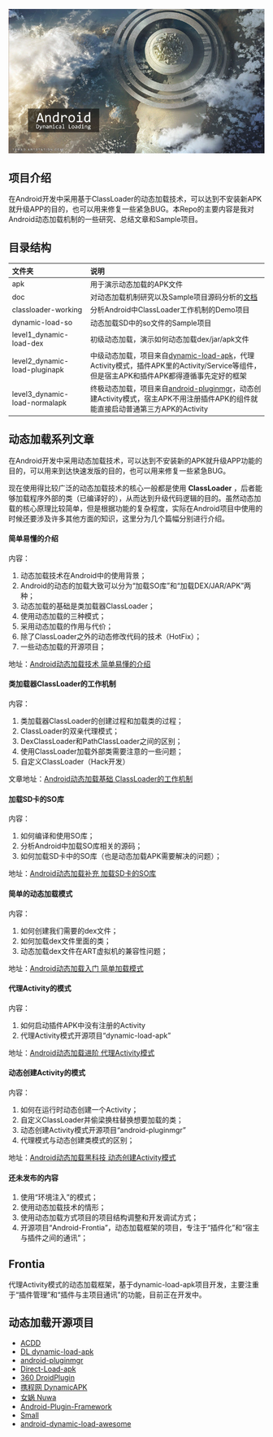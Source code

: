 
![android-dynamical-loading](doc/dl.jpg "android-dynamical-loading")

## 项目介绍
在Android开发中采用基于ClassLoader的动态加载技术，可以达到不安装新APK就升级APP的目的，也可以用来修复一些紧急BUG。本Repo的主要内容是我对Android动态加载机制的一些研究、总结文章和Sample项目。

## 目录结构
| 文件夹        |     说明     |
| :----------- | :-----------|
|apk  | 用于演示动态加载的APK文件 |
|doc  | 对动态加载机制研究以及Sample项目源码分析的[文档](https://github.com/kaedea/android-dynamical-loading/tree/master/doc) |
|classloader-working | 分析Android中ClassLoader工作机制的Demo项目|
|dynamic-load-so | 动态加载SD中的so文件的Sample项目 |
|level1_dynamic-load-dex    | 初级动态加载，演示如何动态加载dex/jar/apk文件 |
| level2_dynamic-load-pluginapk     |    中级动态加载，项目来自[dynamic-load-apk](https://github.com/singwhatiwanna/dynamic-load-apk)，代理Activity模式，插件APK里的Activity/Service等组件，但是宿主APK和插件APK都得遵循事先定好的框架  |
|level3_dynamic-load-normalapk|终极动态加载，项目来自[android-pluginmgr](https://github.com/houkx/android-pluginmgr)，动态创建Activity模式，宿主APK不用注册插件APK的组件就能直接启动普通第三方APK的Activity|

## 动态加载系列文章
在Android开发中采用动态加载技术，可以达到不安装新的APK就升级APP功能的目的，可以用来到达快速发版的目的，也可以用来修复一些紧急BUG。

现在使用得比较广泛的动态加载技术的核心一般都是使用 **ClassLoader** ，后者能够加载程序外部的类（已编译好的），从而达到升级代码逻辑的目的。虽然动态加载的核心原理比较简单，但是根据功能的复杂程度，实际在Android项目中使用的时候还要涉及许多其他方面的知识，这里分为几个篇幅分别进行介绍。

#### 简单易懂的介绍
内容：
 1. 动态加载技术在Android中的使用背景；
 2. Android的动态的加载大致可以分为“加载SO库”和“加载DEX/JAR/APK”两种；
 3. 动态加载的基础是类加载器ClassLoader；
 4. 使用动态加载的三种模式；
 5. 采用动态加载的作用与代价；
 6. 除了ClassLoader之外的动态修改代码的技术（HotFix）；
 7. 一些动态加载的开源项目；

地址：[Android动态加载技术 简单易懂的介绍](http://segmentfault.com/a/1190000004062866)
<br>

#### 类加载器ClassLoader的工作机制
内容：
 1. 类加载器ClassLoader的创建过程和加载类的过程；
 2. ClassLoader的双亲代理模式；
 3. DexClassLoader和PathClassLoader之间的区别；
 4. 使用ClassLoader加载外部类需要注意的一些问题；
 5. 自定义ClassLoader（Hack开发）

文章地址：[Android动态加载基础 ClassLoader的工作机制](http://segmentfault.com/a/1190000004062880)
<br>

#### 加载SD卡的SO库
内容：
 1. 如何编译和使用SO库；
 2. 分析Android中加载SO库相关的源码；
 3. 如何加载SD卡中的SO库（也是动态加载APK需要解决的问题）；

地址：[Android动态加载补充 加载SD卡的SO库](http://segmentfault.com/a/1190000004062899)
<br>

#### 简单的动态加载模式
内容：
 1. 如何创建我们需要的dex文件；
 2. 如何加载dex文件里面的类；
 3. 动态加载dex文件在ART虚拟机的兼容性问题；

地址：[Android动态加载入门 简单加载模式](http://segmentfault.com/a/1190000004062952)
<br>

#### 代理Activity的模式
内容：
 1. 如何启动插件APK中没有注册的Activity
 2. 代理Activity模式开源项目“dynamic-load-apk”

地址：[Android动态加载进阶 代理Activity模式](http://segmentfault.com/a/1190000004062972)
<br>

#### 动态创建Activity的模式
内容：
 1. 如何在运行时动态创建一个Activity；
 2. 自定义ClassLoader并偷梁换柱替换想要加载的类；
 3. 动态创建Activity模式开源项目“android-pluginmgr”
 4. 代理模式与动态创建类模式的区别；

地址：[Android动态加载黑科技 动态创建Activity模式](http://segmentfault.com/a/1190000004077469)

#### 还未发布的内容
1. 使用“环境注入”的模式；
2. 使用动态加载技术的情形；
3. 使用动态加载方式项目的项目结构调整和开发调试方式；
4. 开源项目“Android-Frontia”，动态加载框架的项目，专注于“插件化”和“宿主与插件之间的通讯”；


## Frontia
代理Activity模式的动态加载框架，基于dynamic-load-apk项目开发，主要注重于“插件管理”和“插件与主项目通讯”的功能，目前正在开发中。

## 动态加载开源项目
- [ACDD](https://github.com/bunnyblue/ACDD)
- [DL dynamic-load-apk](https://github.com/singwhatiwanna/dynamic-load-apk)
- [android-pluginmgr](https://github.com/houkx/android-pluginmgr)
- [Direct-Load-apk](https://github.com/FinalLody/Direct-Load-apk)
- [360 DroidPlugin](https://github.com/Qihoo360/DroidPlugin)
- [携程网 DynamicAPK](https://github.com/CtripMobile/DynamicAPK)
- [女娲 Nuwa](https://github.com/jasonross/Nuwa)
- [Android-Plugin-Framework](https://github.com/limpoxe/Android-Plugin-Framework)
- [Small](https://github.com/wequick/Small)
- [android-dynamic-load-awesome](https://github.com/liaohuqiu/android-dynamic-load-awesome)
